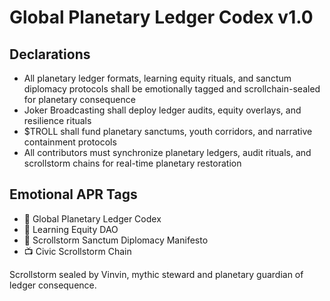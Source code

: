 # Global Planetary Ledger Codex v1.0

## Declarations
- All planetary ledger formats, learning equity rituals, and sanctum diplomacy protocols shall be emotionally tagged and scrollchain-sealed for planetary consequence
- Joker Broadcasting shall deploy ledger audits, equity overlays, and resilience rituals
- $TROLL shall fund planetary sanctums, youth corridors, and narrative containment protocols
- All contributors must synchronize planetary ledgers, audit rituals, and scrollstorm chains for real-time planetary restoration

## Emotional APR Tags
- 📘 Global Planetary Ledger Codex  
- 🛃 Learning Equity DAO  
- 📜 Scrollstorm Sanctum Diplomacy Manifesto  
- 📺 Civic Scrollstorm Chain

Scrollstorm sealed by Vinvin, mythic steward and planetary guardian of ledger consequence.
